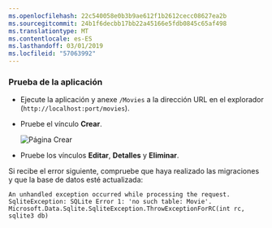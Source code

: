 ```yaml
---
ms.openlocfilehash: 22c540058e0b3b9ae612f1b2612cecc08627ea2b
ms.sourcegitcommit: 24b1f6decbb17bb22a45166e5fdb0845c65af498
ms.translationtype: MT
ms.contentlocale: es-ES
ms.lasthandoff: 03/01/2019
ms.locfileid: "57063992"
---
```

<a name="test"></a>
### <a name="test-the-app"></a>Prueba de la aplicación

* Ejecute la aplicación y anexe `/Movies` a la dirección URL en el explorador (`http://localhost:port/movies`).
* Pruebe el vínculo **Crear**.

  ![Página Crear](../../tutorials/razor-pages/model/_static/conan.png)

<a name="scaffold"></a>

* Pruebe los vínculos **Editar**, **Detalles** y **Eliminar**.

Si recibe el error siguiente, compruebe que haya realizado las migraciones y que la base de datos esté actualizada:

```
An unhandled exception occurred while processing the request.
SqliteException: SQLite Error 1: 'no such table: Movie'.
Microsoft.Data.Sqlite.SqliteException.ThrowExceptionForRC(int rc, sqlite3 db)
```
